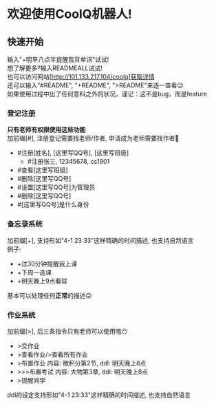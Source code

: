 
# 欢迎使用CoolQ机器人!

## 快速开始

输入"+明早八点半提醒我背单词"试试!  
想了解更多?输入READMEALL试试!  
也可以访问网站[http://101.133.217.104/coolq]获取详情  
还可以输入"#README", "+README", ">README"来逐一查看😉  
如果使用过程中出了任何意料之外的状况，谨记：这不是bug，而是feature  

### 登记注册

**只有老师有权限使用这些功能**  
加前缀[#], 注册登记需要找老师/作者, 申请成为老师需要找作者🌚

- #注册[姓名], [这里写QQ号], [这里写班级]
  - #注册张三, 12345678, cs1901
- #查看[这里写班级]
- #删除[这里写QQ号]
- #设置[这里写QQ号]为管理员
- #删除[这里写QQ号]
- #[这里写QQ号]是什么身份

### 备忘录系统

加前缀[+], 支持形如"4-1 23:33"这样精确的时间描述, 也支持自然语言  
例子:

- +过30分钟提醒我上课
- +下周一选课
- +明天晚上9点看球

基本可以处理任何**正常**的描述😜

### 作业系统

加前缀[>], 后三条指令只有老师可以使用哦😶

- \>交作业
- \>查看作业/\>查看所有作业
- \>布置作业 内容: 微积分第2节, ddl: 明天晚上8点
- \>\>\>布置考试 内容: 大物第3章, ddl: 明天晚上8点
- \>提醒同学

ddl的设定支持形如"4-1 23:33"这样精确的时间描述, 也支持自然语言
